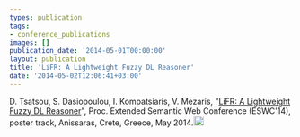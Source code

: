 ```yaml
---
types: publication
tags:
- conference_publications
images: []
publication_date: '2014-05-01T00:00:00'
layout: publication
title: 'LiFR: A Lightweight Fuzzy DL Reasoner'
date: '2014-05-02T12:06:41+03:00'
---
```

<p>D. Tsatsou, S. Dasiopoulou, I. Kompatsiaris, V. Mezaris, "<a href="http://2014.eswc-conferences.org/sites/default/files/eswc2014pd_submission_101.pdf">LiFR: A Lightweight Fuzzy DL Reasoner</a>", Proc. Extended Semantic Web Conference (ESWC'14), poster track, Anissaras, Crete, Greece, May 2014.<a href="http://www.iti.gr/~bmezaris/publications/eswc14_1_preprint.pdf"><img alt="" src="/files/pdf/pdf.png" style="width: 18px; height: 18px;" /></a></p>


